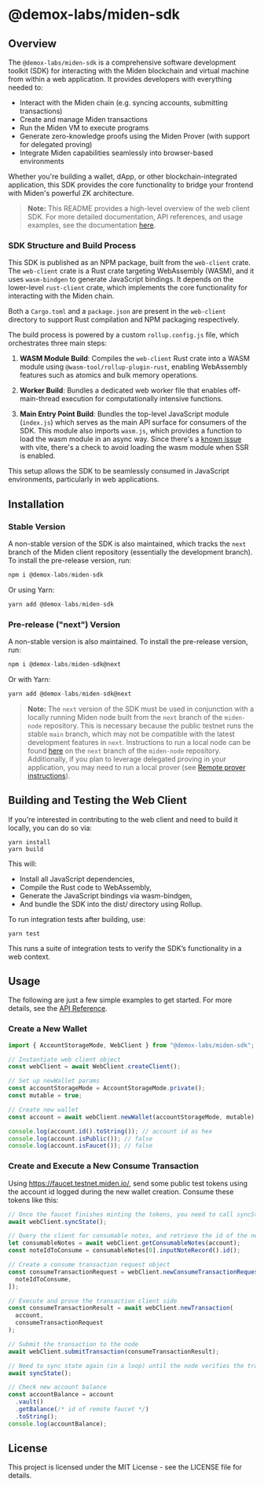 # @demox-labs/miden-sdk

## Overview

The `@demox-labs/miden-sdk` is a comprehensive software development toolkit (SDK) for interacting with the Miden blockchain and virtual machine from within a web application. It provides developers with everything needed to:

- Interact with the Miden chain (e.g. syncing accounts, submitting transactions)
- Create and manage Miden transactions
- Run the Miden VM to execute programs
- Generate zero-knowledge proofs using the Miden Prover (with support for delegated proving)
- Integrate Miden capabilities seamlessly into browser-based environments

Whether you're building a wallet, dApp, or other blockchain-integrated application, this SDK provides the core functionality to bridge your frontend with Miden's powerful ZK architecture.

> **Note:** This README provides a high-level overview of the web client SDK.
> For more detailed documentation, API references, and usage examples, see the documentation [here](https://github.com/0xMiden/miden-client/blob/main/docs/src/web-client/index.md).

### SDK Structure and Build Process

This SDK is published as an NPM package, built from the `web-client` crate. The `web-client` crate is a Rust crate targeting WebAssembly (WASM), and it uses `wasm-bindgen` to generate JavaScript bindings. It depends on the lower-level `rust-client` crate, which implements the core functionality for interacting with the Miden chain.

Both a `Cargo.toml` and a `package.json` are present in the `web-client` directory to support Rust compilation and NPM packaging respectively.

The build process is powered by a custom `rollup.config.js` file, which orchestrates three main steps:

1. **WASM Module Build**: Compiles the `web-client` Rust crate into a WASM module using `@wasm-tool/rollup-plugin-rust`, enabling WebAssembly features such as atomics and bulk memory operations.

2. **Worker Build**: Bundles a dedicated web worker file that enables off-main-thread execution for computationally intensive functions.

3. **Main Entry Point Build**: Bundles the top-level JavaScript module (`index.js`) which serves as the main API surface for consumers of the SDK. This module also imports `wasm.js`, which
   provides a function to load the wasm module in an async way. Since there's a [known issue](https://github.com/wasm-tool/rollup-plugin-rust?tab=readme-ov-file#usage-with-vite)
   with vite, there's a check to avoid loading the wasm module when SSR is enabled.

This setup allows the SDK to be seamlessly consumed in JavaScript environments, particularly in web applications.

## Installation

### Stable Version

A non-stable version of the SDK is also maintained, which tracks the `next` branch of the Miden client repository (essentially the development branch). To install the pre-release version, run:

```javascript
npm i @demox-labs/miden-sdk
```

Or using Yarn:

```javascript
yarn add @demox-labs/miden-sdk
```

### Pre-release ("next") Version

A non-stable version is also maintained. To install the pre-release version, run:

```javascript
npm i @demox-labs/miden-sdk@next
```

Or with Yarn:

```javascript
yarn add @demox-labs/miden-sdk@next
```

> **Note:** The `next` version of the SDK must be used in conjunction with a locally running Miden node built from the `next` branch of the `miden-node` repository. This is necessary because the public testnet runs the stable `main` branch, which may not be compatible with the latest development features in `next`. Instructions to run a local node can be found [here](https://github.com/0xMiden/miden-node/tree/next) on the `next` branch of the `miden-node` repository. Additionally, if you plan to leverage delegated proving in your application, you may need to run a local prover (see [Remote prover instructions](https://github.com/0xMiden/miden-node/tree/next/bin/remote-prover)).

## Building and Testing the Web Client

If you're interested in contributing to the web client and need to build it locally, you can do so via:

```
yarn install
yarn build
```

This will:

- Install all JavaScript dependencies,
- Compile the Rust code to WebAssembly,
- Generate the JavaScript bindings via wasm-bindgen,
- And bundle the SDK into the dist/ directory using Rollup.

To run integration tests after building, use:

```
yarn test
```

This runs a suite of integration tests to verify the SDK’s functionality in a web context.

## Usage

The following are just a few simple examples to get started. For more details, see the [API Reference](../../docs/src/web-client/api).

### Create a New Wallet

```typescript
import { AccountStorageMode, WebClient } from "@demox-labs/miden-sdk";

// Instantiate web client object
const webClient = await WebClient.createClient();

// Set up newWallet params
const accountStorageMode = AccountStorageMode.private();
const mutable = true;

// Create new wallet
const account = await webClient.newWallet(accountStorageMode, mutable);

console.log(account.id().toString()); // account id as hex
console.log(account.isPublic()); // false
console.log(account.isFaucet()); // false
```

### Create and Execute a New Consume Transaction

Using https://faucet.testnet.miden.io/, send some public test tokens using the account id logged during the new wallet creation. Consume these tokens like this:

```typescript
// Once the faucet finishes minting the tokens, you need to call syncState() so the client knows there is a note available to be consumed. In an actual application, this may need to be in a loop to constantly discover claimable notes.
await webClient.syncState();

// Query the client for consumable notes, and retrieve the id of the new note to be consumed
let consumableNotes = await webClient.getConsumableNotes(account);
const noteIdToConsume = consumableNotes[0].inputNoteRecord().id();

// Create a consume transaction request object
const consumeTransactionRequest = webClient.newConsumeTransactionRequest([
  noteIdToConsume,
]);

// Execute and prove the transaction client side
const consumeTransactionResult = await webClient.newTransaction(
  account,
  consumeTransactionRequest
);

// Submit the transaction to the node
await webClient.submitTransaction(consumeTransactionResult);

// Need to sync state again (in a loop) until the node verifies the transaction
await syncState();

// Check new account balance
const accountBalance = account
  .vault()
  .getBalance(/* id of remote faucet */)
  .toString();
console.log(accountBalance);
```

## License

This project is licensed under the MIT License - see the LICENSE file for details.
